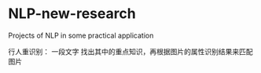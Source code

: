 # NLP-new-research
Projects of NLP in some practical application  

行人重识别： 一段文字 找出其中的重点知识，再根据图片的属性识别结果来匹配图片
